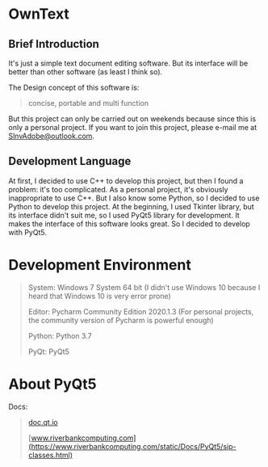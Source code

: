 # OwnText

## Brief Introduction

It's just a simple text document editing software. But its interface will be better than other software (as least I think so).

The Design concept of this software is:
 > concise, portable and multi function

But this project can only be carried out on weekends because since this is only a personal project.
If you want to join this project, please e-mail me at SlnvAdobe@outlook.com.

## Development Language

At first, I decided to use C++ to develop this project, but then I found a problem: it's too complicated. As a personal project, it's obviously inappropriate to use C++.
But I also know some Python, so I decided to use Python to develop this project. At the beginning, I used Tkinter library, but its interface didn't suit me, so I used PyQt5 library for development. It makes the interface of this software looks great. So I decided to develop with PyQt5.

# Development Environment

> System: Windows 7 System 64 bit (I didn't use Windows 10 because I heard that Windows 10 is very error prone)
> 
> Editor: Pycharm Community Edition 2020.1.3 (For personal projects, the community version of Pycharm is powerful enough)
> 
> Python: Python 3.7
> 
> PyQt: PyQt5

# About PyQt5

Docs:
> [doc.qt.io](https://doc.qt.io/qtforpython/modules.html)
> 
> [www.riverbankcomputing.com](https://www.riverbankcomputing.com/static/Docs/PyQt5/sip-classes.html)
